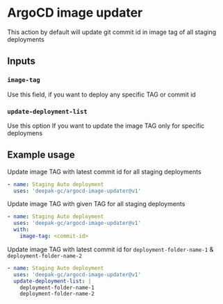 # ArgoCD image updater
This action by default will update git commit id in image tag of all staging deployments  

## Inputs

### `image-tag`

Use this field, if you want to deploy any specific TAG or commit id

### `update-deployment-list`

Use this option If you want to update the image TAG only for specific deploymens

## Example usage
Update image TAG with latest commit id for all staging deployments
```yaml
- name: Staging Auto deployment
  uses: 'deepak-gc/argocd-image-updater@v1'
```

Update image TAG with given TAG for all staging deployments
```yaml
- name: Staging Auto deployment
  uses: 'deepak-gc/argocd-image-updater@v1'
  with:
    image-tag: <commit-id>
```

Update image TAG with latest commit id for `deployment-folder-name-1` & `deployment-folder-name-2`
```yaml
- name: Staging Auto deployment
  uses: 'deepak-gc/argocd-image-updater@v1'
  update-deployment-list: |
    deployment-folder-name-1
    deployment-folder-name-2
```


